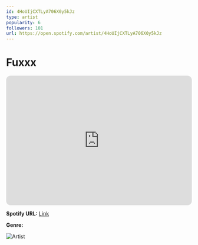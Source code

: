 ```yaml
---
id: 4HoUIjCXTLyA706X0y5kJz
type: artist
popularity: 6
followers: 101
url: https://open.spotify.com/artist/4HoUIjCXTLyA706X0y5kJz
---
```

# Fuxxx

<iframe style="border-radius:12px" src="https://open.spotify.com/embed/artist/4HoUIjCXTLyA706X0y5kJz" width="100%" height="352" frameBorder="0" allowfullscreen="" allow="autoplay; clipboard-write; encrypted-media; fullscreen; picture-in-picture" loading="lazy"></iframe>

**Spotify URL:** [Link](https://open.spotify.com/artist/4HoUIjCXTLyA706X0y5kJz)

**Genre:** 

![Artist](https://i.scdn.co/image/ab67616d0000b273e16fdf8e8dfc11df78fc08c6)
